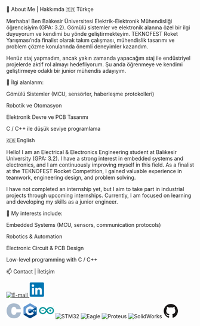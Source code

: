 🌟 About Me | Hakkımda
🇹🇷 Türkçe

Merhaba! Ben Balıkesir Üniversitesi Elektrik-Elektronik Mühendisliği öğrencisiyim (GPA: 3.2).
Gömülü sistemler ve elektronik alanına özel bir ilgi duyuyorum ve kendimi bu yönde geliştirmekteyim.
TEKNOFEST Roket Yarışması’nda finalist olarak takım çalışması, mühendislik tasarımı ve problem çözme konularında önemli deneyimler kazandım.

Henüz staj yapmadım, ancak yakın zamanda yapacağım staj ile endüstriyel projelerde aktif rol almayı hedefliyorum.
Şu anda öğrenmeye ve kendimi geliştirmeye odaklı bir junior mühendis adayıyım.

📌 İlgi alanlarım:

Gömülü Sistemler (MCU, sensörler, haberleşme protokolleri)

Robotik ve Otomasyon

Elektronik Devre ve PCB Tasarımı

C / C++ ile düşük seviye programlama

🇬🇧 English

Hello! I am an Electrical & Electronics Engineering student at Balıkesir University (GPA: 3.2).
I have a strong interest in embedded systems and electronics, and I am continuously improving myself in this field.
As a finalist at the TEKNOFEST Rocket Competition, I gained valuable experience in teamwork, engineering design, and problem solving.

I have not completed an internship yet, but I aim to take part in industrial projects through upcoming internships.
Currently, I am focused on learning and developing my skills as a junior engineer.

📌 My interests include:

Embedded Systems (MCU, sensors, communication protocols)

Robotics & Automation

Electronic Circuit & PCB Design

Low-level programming with C / C++

📫 Contact | İletişim
<p align="left"> <a href="mailto:eneserr07@gmail.com"> <img src="https://upload.wikimedia.org/wikipedia/commons/4/4e/Gmail_Icon.png" alt="E-mail" width="40" height="40"/> </a> <a href="https://www.linkedin.com/in/enes-er-425661297/" target="_blank"> <img src="https://raw.githubusercontent.com/devicons/devicon/master/icons/linkedin/linkedin-original.svg" alt="LinkedIn" width="40" height="40"/> </a> </p>
<!-- Programming Languages -->
<img src="https://raw.githubusercontent.com/devicons/devicon/master/icons/c/c-original.svg" alt="C" width="40" height="40"/>
<img src="https://raw.githubusercontent.com/devicons/devicon/master/icons/cplusplus/cplusplus-original.svg" alt="C++" width="40" height="40"/>
<img src="https://raw.githubusercontent.com/devicons/devicon/master/icons/arduino/arduino-original.svg" alt="Arduino" width="40" height="40"/>

<!-- Embedded Systems -->
<img src="https://upload.wikimedia.org/wikipedia/commons/7/7e/STM32_logo.png" alt="STM32" width="40" height="40"/>

<!-- PCB & Design Tools -->
<img src="https://seeklogo.com/images/A/autodesk-eagle-logo-6B231C348B-seeklogo.com.png" alt="Eagle" width="40" height="40"/>
<img src="https://i.ibb.co/SR0Dffh/proteus-logo.png" alt="Proteus" width="40" height="40"/>
<img src="https://upload.wikimedia.org/wikipedia/commons/4/41/SolidWorks_Logo.svg" alt="SolidWorks" width="40" height="40"/>

<!-- Version Control -->
<img src="https://raw.githubusercontent.com/devicons/devicon/master/icons/github/github-original.svg" alt="GitHub" width="40" height="40"/>
